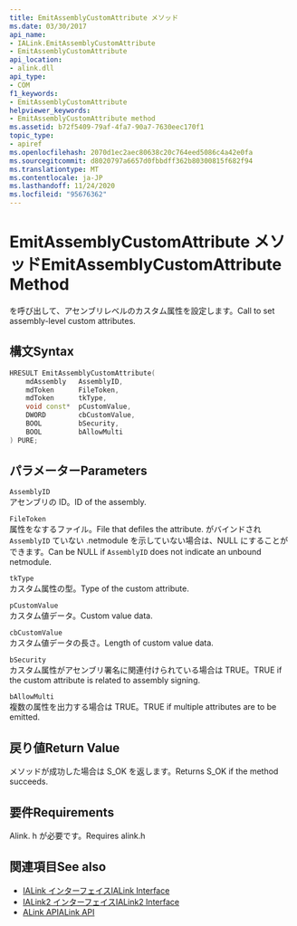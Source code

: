```yaml
---
title: EmitAssemblyCustomAttribute メソッド
ms.date: 03/30/2017
api_name:
- IALink.EmitAssemblyCustomAttribute
- EmitAssemblyCustomAttribute
api_location:
- alink.dll
api_type:
- COM
f1_keywords:
- EmitAssemblyCustomAttribute
helpviewer_keywords:
- EmitAssemblyCustomAttribute method
ms.assetid: b72f5409-79af-4fa7-90a7-7630eec170f1
topic_type:
- apiref
ms.openlocfilehash: 2070d1ec2aec80638c20c764eed5086c4a42e0fa
ms.sourcegitcommit: d8020797a6657d0fbbdff362b80300815f682f94
ms.translationtype: MT
ms.contentlocale: ja-JP
ms.lasthandoff: 11/24/2020
ms.locfileid: "95676362"
---
```

# <a name="emitassemblycustomattribute-method"></a><span data-ttu-id="eeaaf-102">EmitAssemblyCustomAttribute メソッド</span><span class="sxs-lookup"><span data-stu-id="eeaaf-102">EmitAssemblyCustomAttribute Method</span></span>

<span data-ttu-id="eeaaf-103">を呼び出して、アセンブリレベルのカスタム属性を設定します。</span><span class="sxs-lookup"><span data-stu-id="eeaaf-103">Call to set assembly-level custom attributes.</span></span>  
  
## <a name="syntax"></a><span data-ttu-id="eeaaf-104">構文</span><span class="sxs-lookup"><span data-stu-id="eeaaf-104">Syntax</span></span>  
  
```cpp  
HRESULT EmitAssemblyCustomAttribute(  
    mdAssembly   AssemblyID,  
    mdToken      FileToken,  
    mdToken      tkType,  
    void const*  pCustomValue,  
    DWORD        cbCustomValue,  
    BOOL         bSecurity,  
    BOOL         bAllowMulti  
) PURE;  
```  
  
## <a name="parameters"></a><span data-ttu-id="eeaaf-105">パラメーター</span><span class="sxs-lookup"><span data-stu-id="eeaaf-105">Parameters</span></span>  

 `AssemblyID`  
 <span data-ttu-id="eeaaf-106">アセンブリの ID。</span><span class="sxs-lookup"><span data-stu-id="eeaaf-106">ID of the assembly.</span></span>  
  
 `FileToken`  
 <span data-ttu-id="eeaaf-107">属性をなするファイル。</span><span class="sxs-lookup"><span data-stu-id="eeaaf-107">File that defiles the attribute.</span></span> <span data-ttu-id="eeaaf-108">がバインドされ `AssemblyID` ていない .netmodule を示していない場合は、NULL にすることができます。</span><span class="sxs-lookup"><span data-stu-id="eeaaf-108">Can be NULL if `AssemblyID` does not indicate an unbound netmodule.</span></span>  
  
 `tkType`  
 <span data-ttu-id="eeaaf-109">カスタム属性の型。</span><span class="sxs-lookup"><span data-stu-id="eeaaf-109">Type of the custom attribute.</span></span>  
  
 `pCustomValue`  
 <span data-ttu-id="eeaaf-110">カスタム値データ。</span><span class="sxs-lookup"><span data-stu-id="eeaaf-110">Custom value data.</span></span>  
  
 `cbCustomValue`  
 <span data-ttu-id="eeaaf-111">カスタム値データの長さ。</span><span class="sxs-lookup"><span data-stu-id="eeaaf-111">Length of custom value data.</span></span>  
  
 `bSecurity`  
 <span data-ttu-id="eeaaf-112">カスタム属性がアセンブリ署名に関連付けられている場合は TRUE。</span><span class="sxs-lookup"><span data-stu-id="eeaaf-112">TRUE if the custom attribute is related to assembly signing.</span></span>  
  
 `bAllowMulti`  
 <span data-ttu-id="eeaaf-113">複数の属性を出力する場合は TRUE。</span><span class="sxs-lookup"><span data-stu-id="eeaaf-113">TRUE if multiple attributes are to be emitted.</span></span>  
  
## <a name="return-value"></a><span data-ttu-id="eeaaf-114">戻り値</span><span class="sxs-lookup"><span data-stu-id="eeaaf-114">Return Value</span></span>  

 <span data-ttu-id="eeaaf-115">メソッドが成功した場合は S_OK を返します。</span><span class="sxs-lookup"><span data-stu-id="eeaaf-115">Returns S_OK if the method succeeds.</span></span>  
  
## <a name="requirements"></a><span data-ttu-id="eeaaf-116">要件</span><span class="sxs-lookup"><span data-stu-id="eeaaf-116">Requirements</span></span>  

 <span data-ttu-id="eeaaf-117">Alink. h が必要です。</span><span class="sxs-lookup"><span data-stu-id="eeaaf-117">Requires alink.h</span></span>  
  
## <a name="see-also"></a><span data-ttu-id="eeaaf-118">関連項目</span><span class="sxs-lookup"><span data-stu-id="eeaaf-118">See also</span></span>

- [<span data-ttu-id="eeaaf-119">IALink インターフェイス</span><span class="sxs-lookup"><span data-stu-id="eeaaf-119">IALink Interface</span></span>](ialink-interface.md)
- [<span data-ttu-id="eeaaf-120">IALink2 インターフェイス</span><span class="sxs-lookup"><span data-stu-id="eeaaf-120">IALink2 Interface</span></span>](ialink2-interface.md)
- [<span data-ttu-id="eeaaf-121">ALink API</span><span class="sxs-lookup"><span data-stu-id="eeaaf-121">ALink API</span></span>](index.md)
